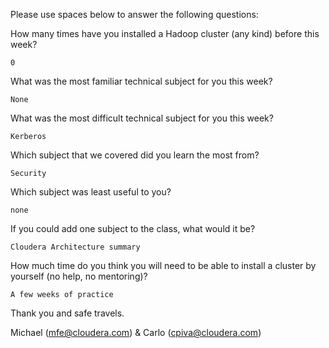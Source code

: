 Please use spaces below to answer the following questions:


How many times have you installed a Hadoop cluster (any kind) before this week?
```
0
```

What was the most familiar technical subject for you this week?
```
None
```

What was the most difficult technical subject for you this week?
```
Kerberos
```

Which subject that we covered did you learn the most from?
```
Security
```

Which subject was least useful to you?
```
none
```

If you could add one subject to the class, what would it be?
```
Cloudera Architecture summary
```

How much time do you think you will need to be able to install a cluster by yourself (no help, no mentoring)?
```
A few weeks of practice
```

Thank you and safe travels.

Michael (mfe@cloudera.com) & Carlo (cpiva@cloudera.com)
